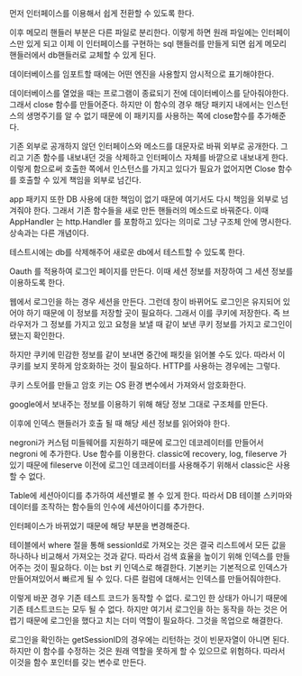 먼저 인터페이스를 이용해서 쉽게 전환할 수 있도록 한다. 

이후 메모리 핸들러 부분은 다른 파일로 분리한다. 이렇게 하면 원래 파일에는 인터페이스만 있게 되고 이제 이 인터페이스를 구현하는 sql 핸들러를 만들게 되면 쉽게 메모리핸들러에서 db핸들러로 교체할 수 있게 된다. 

데이터베이스를 임포트할 때에는 어떤 엔진을 사용할지 암시적으로 표기해야한다. 

데이터베이스를 열었을 때는 프로그램이 종료되기 전에 데이터베이스를 닫아줘야한다. 그래서 close 함수를 만들어준다. 하지만 이 함수의 경우 해당 패키지 내에서는 인스턴스의 생명주기를 알 수 없기 때문에 이 패키지를 사용하는 쪽에 close함수를 추가해준다. 

기존 외부로 공개하지 않던 인터페이스와 메소드를 대문자로 바꿔 외부로 공개한다. 그리고 기존 함수를 내보내던 것을 삭제하고 인터페이스 자체를 바깥으로 내보내게 한다. 이렇게 함으로써 호출한 쪽에서 인스턴스를 가지고 있다가 필요가 없어지면 Close 함수를 호출할 수 있게 책임을 외부로 넘긴다. 

app 패키지 또한 DB 사용에 대한 책임이 없기 때문에 여기서도 다시 책임을 외부로 넘겨줘야 한다. 그래서 기존 함수들을 새로 만든 핸들러의 메소드로 바꿔준다. 이때 AppHandler 는 http.Handler 를 포함하고 있다는 의미로 그냥 구조체 안에 명시한다. 상속과는 다른 개념이다. 

테스트시에는 db를 삭제해주어 새로운 db에서 테스트할 수 있도록 한다. 

Oauth 를 적용하여 로그인 페이지를 만든다. 이때 세션 정보를 저장하여 그 세션 정보를 이용하도록 한다. 

웹에서 로그인을 하는 경우 세션을 만든다. 그런데 창이 바뀌어도 로그인은 유지되어 있어야 하기 때문에 이 정보를 저장할 곳이 필요하다. 그래서 이를 쿠키에 저장한다. 즉 브라우저가 그 정보를 가지고 있고 요청을 보낼 때 같이 보낸 쿠키 정보를 가지고 로그인이 됐는지 확인한다. 

하지만 쿠키에 민감한 정보를 같이 보내면 중간에 패킷을 읽어볼 수도 있다. 따라서 이 쿠키를 보지 못하게 암호화하는 것이  필요하다. HTTP를 사용하는 경우에는 그렇다.

쿠키 스토어를 만들고 암호 키는 OS 환경 변수에서 가져와서 암호화한다. 

google에서 보내주는 정보를 이용하기 위해 해당 정보 그대로 구조체를 만든다. 

이후에 인덱스 핸들러가 호출 될 때 해당 세션 정보를 읽어와야 한다.

negroni가 커스텀 미들웨어를 지원하기 때문에 로그인 데코레이터를 만들어서 negroni 에 추가한다. Use 함수를 이용한다.
classic에 recovery, log, fileserve 가 있기 때문에 fileserve 이전에 로그인 데코레이터를 사용해주기 위해서 classic은 사용할 수 없다.

Table에 세션아이디를 추가하여 세션별로 볼 수 있게 한다. 따라서 DB 테이블 스키마와 데이터를 조작하는 함수들의 인수에 세션아이디를 추가한다.

인터페이스가 바뀌었기 때문에 해당 부분을 변경해준다.

테이블에서 where 절을 통해 sessionId로 가져오는 것은 결국 리스트에서 모든 값을 하나하나 비교해서 가져오는 것과 같다. 따라서 검색 효율을 높이기 위해 인덱스를 만들어주는 것이 필요하다. 이는 bst 키 인덱스로 해결한다. 
기본키는 기본적으로 인덱스가 만들어져있어서 빠르게 될 수 있다. 다른 컬럼에 대해서는 인덱스를 만들어줘야한다. 

이렇게 바꾼 경우 기존 테스트 코드가 동작할 수 없다. 로그인 한 상태가 아니기 때문에 기존 테스트코드는 모두 될 수 없다. 하지만 여기서 로그인을 하는 동작을 하는 것은 어렵기 때문에 로그인을 했다고 치는 더미 역할이 필요하다. 그것을 목업으로 해결한다. 

로그인을 확인하는 getSessionID의 경우에는 리턴하는 것이 빈문자열이 아니면 된다. 하지만 이 함수를 수정하는 것은 원래 역할을 못하게 할 수 있으므로 위험하다.  따라서 이것을 함수 포인터를 갖는 변수로 만든다.